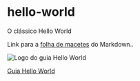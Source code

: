 # hello-world
O clássico Hello  World 

Link para a [folha de macetes](https://github.com/adam-p/markdown-here/wiki/Markdown-Cheatsheet) do Markdown..

![Logo do guia Hello World](https://github.com/luius321103/hello-world/blob/eid%C3%A7%C3%B5es_no_readme/Hello-World-imagem.PNG  "Guia Hello World")


[Guia Hello World](https://guides.github.com/activities/hello-world/)
